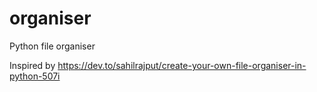 # organiser
Python file organiser

Inspired by https://dev.to/sahilrajput/create-your-own-file-organiser-in-python-507i
